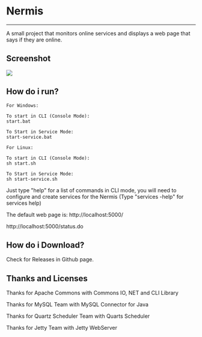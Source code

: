 # Nermis
----------
A small project that monitors online services and displays a web page that says if they are online.

## Screenshot
![](http://i.imgur.com/3M6kGPP.png)

## How do i run?

    For Windows:
    
   	To start in CLI (Console Mode):
    start.bat 
    
    To Start in Service Mode:
    start-service.bat
    
    For Linux:
    
    To start in CLI (Console Mode):
    sh start.sh 
    
    To Start in Service Mode:
    sh start-service.sh
    

Just type "help" for a list of commands in CLI mode, you will need to configure and create services for the Nermis (Type "services -help" for services help)

The default web page is:
http://localhost:5000/

http://localhost:5000/status.do

## How do i Download?
Check for Releases in Github page.

## Thanks and Licenses
Thanks for Apache Commons with Commons IO, NET and CLI Library

Thanks for MySQL Team with MySQL Connector for Java

Thanks for Quartz Scheduler Team with Quarts Scheduler 

Thanks for Jetty Team with Jetty WebServer
